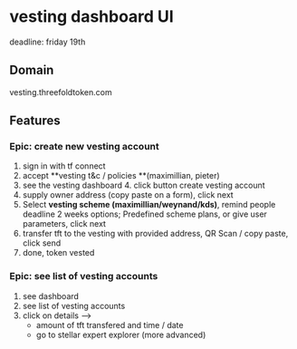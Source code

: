 # vesting dashboard UI 
deadline: friday 19th

## Domain
vesting.threefoldtoken.com


## Features

### Epic: create new vesting account

1. sign in with tf connect
2. accept **vesting t&c / policies **(maximillian, pieter)
3. see the vesting dashboard
4. click button create vesting account
5. supply owner address (copy paste on a form), click next
6. Select **vesting scheme (maximillian/weynand/kds)**, remind people deadline 2 weeks
options; Predefined scheme plans, or give user parameters, click next
7. transfer tft to the vesting with provided address, QR Scan / copy paste, click send
8. done, token vested

### Epic: see list of vesting accounts
1. see dashboard
2. see list of vesting accounts
3. click on details -->
    - amount of tft transfered and time / date
    - go to stellar expert explorer (more advanced)
